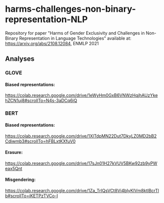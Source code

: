 # harms-challenges-non-binary-representation-NLP
Repository for paper "Harms of Gender Exclusivity and Challenges in Non-Binary Representation in Language Technologies" available at: https://arxiv.org/abs/2108.12084,
ENMLP 2021

## Analyses

### GLOVE
#### Biased representations:
https://colab.research.google.com/drive/1eWyHm0GxB6VNWzHqjhAUzYkehZCN1uj8#scrollTo=N4s-3aDCq6iQ

### BERT
#### Biased representations:
https://colab.research.google.com/drive/1XlTdpMN22Dut7DkyLZ0MD2bB2Cdiwmb3#scrollTo=hFBLxtKXfuV0
#### Erasure:
https://colab.research.google.com/drive/17sJn01H27kVUV5BKw92zb9yPWeax5Qnt
#### Misgendering:
https://colab.research.google.com/drive/1Za_TrIQsVCt8Vi4bIyKIVm8ktlBcrTlb#scrollTo=iKETPzTVCo-I
